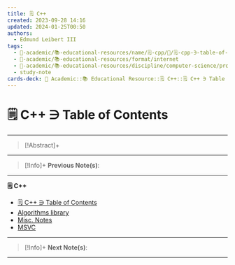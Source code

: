 ```yaml
---
title: 🗒️ C++
created: 2023-09-28 14:16
updated: 2024-01-25T00:50
authors:
  - Edmund Leibert III
tags:
  - 🔴-academic/📚-educational-resources/name/🗒️-cpp/🔖/🗒️-cpp-∋-table-of-contents
  - 🔴-academic/📚-educational-resources/format/internet
  - 🔴-academic/📚-educational-resources/discipline/computer-science/programming-language/cpp
  - study-note
cards-deck: 🔴 Academic::📚 Educational Resource::🗒️ C++::🗒️ C++ ∋ Table of Contents
---
```


# 🗒️ C++ ∋ Table of Contents

---

> [!Abstract]+ 
> 


---

 > [!Info]+
 > **Previous Note(s)**: 
 > 
 
---

**🗒️ C++**
- [🗒️ C++ ∋ Table of Contents](the-vault/src/🔴%20Academic/📚%20Educational%20Resources/🗒️%20C++/🗒️%20C++%20∋%20Table%20of%20Contents.md)
- [Algorithms library](the-vault/src/🔴%20Academic/📚%20Educational%20Resources/🗒️%20C++/Algorithms%20library.md)
- [Misc. Notes](the-vault/src/🔴%20Academic/📚%20Educational%20Resources/🗒️%20C++/Misc.%20Notes.md)
- [MSVC](the-vault/src/🔴%20Academic/📚%20Educational%20Resources/🗒️%20C++/MSVC.md)

---

> [!Info]+
> **Next Note(s)**:
> 

---
